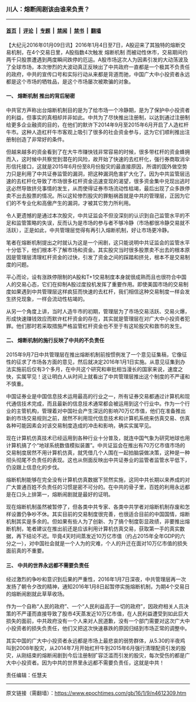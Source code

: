 ### 川人：熔断闹剧该由谁来负责？

---

#### [首页](../../../..?n4612309) &nbsp;|&nbsp; [评论](../../../../../epoch-comment?n4612309) &nbsp;|&nbsp; [专题](../../../../../epoch-special?n4612309) &nbsp;|&nbsp; [禁闻](../../../../../epoch-news?n4612309) &nbsp;|&nbsp; [禁书](../../../../../books?n4612309) &nbsp;|&nbsp; [翻墙](https://github.com/gfw-breaker/nogfw/blob/master/README.md?n4612309)


<div class="post_content" id="artbody" itemprop="articleBody">
 <!-- article content begin -->
 <p>
  【大纪元2016年01月09日讯】2016年1月4日至7日，A股迎来了其独特的熔断交易机制，在4个交易日里，A股指数4次触发
  <ok href="https://www.epochtimes.com/gb/tag/%E7%86%94%E6%96%AD%E6%9C%BA%E5%88%B6.html">
   熔断机制
  </ok>
  而被动性休市，交易期间约两千只股票遭遇到两度瞬间跌停的厄运。A股市场这次人为因素引发的大动荡波及了全球市场，本次惨烈的大波动真正反映出了中共政府一直都是一个极其不负责任的政府，中共的宣传口号和实际行动从来都是背道而驰，中国广大中小投资者永远都是这个市场的牺牲品，是这个市场屡次被欺骗的对象。
 </p>
 <p>
  <h4>
   一、
   <ok href="https://www.epochtimes.com/gb/tag/%E7%86%94%E6%96%AD%E6%9C%BA%E5%88%B6.html">
    熔断机制
   </ok>
   推出的背后秘密
  </h4>
  <p>
   中共官方声称出台熔断机制目的是为了给市场一个冷静期，是为了保护中小投资者的利益，但事实的真相却并非如此。中共为了尽快推出注册制，以达到通过注册制给更多企业融资的目的，在他们的默许下2014年9月至2015年6月开启了人造杠杆牛市。这种人造杠杆牛市客观上吸引了很多的社会资金参与，这为它们顺利推出注册制创造了非常好的条件。
  </p>
  <p>
   但越来越多的资金看到了在大牛市赚快钱非常容易的时候，很多带杠杆的资金蜂拥而入，这时候中共察觉到潜在的风险，故开始了快速的去杠杆化，强行券商取消伞形信托接口，这就是2015年6月份至8月份股灾的最直接原因，所谓的国外做空势力只是利用了中共证券监管的漏洞，把这种漏洞危害扩大化了。因为中共监管层迅速的去杠杆化导致了市场很多杠杆资金迅速变现的渴望，很多资金集中兑现出逃时这必然导致挤兑事情的发生，从而使得证券市场流动性枯竭，最后出现了众多跌停卖不出去股票的情况。所以这轮惨烈股灾的罪魁祸首就是中共的管理层，正因为它们的不专业化和高傲产生的漏洞，才被其它势力所利用。
  </p>
  <p>
   令人更遗憾的是通过本次股灾，中共证监会不但没深刻的认识到自己监管水平的不足和监管策略的失误，反而认为是市场的参与者不够冷静（市场都很冷静交易就不活跃），正是如此，中共管理层觉得有再引入熔断机制，好让市场更冷静。
  </p>
  <p>
   笔者在熔断机制提出之时就认为这是一个闹剧，这只能说明中共证监会的监管水平十分低下，他们根本不了解市场和资金。其实股灾当时很多股票卖不出去的根本原因是管理层清理杠杆资金的过快，引发了资金之间的踩踏和挤兑，根本不是交易制度的问题。
  </p>
  <p>
   平心而论，设有涨跌停限制的A股和T+1交易制度本身就很成熟而且也很符合中国人的交易心态，它们在抑制A股过度投机发挥了重要作用。即使美国市场的交易制度如果遇到中共管理层这样疯狂而快速的去杠杆，我们相信这种交易制度一样会发生挤兑现象，一样会流动性枯竭的。
  </p>
  <p>
   从另一个角度上讲，当时人造牛市的初期，管理层为了市场交易活跃、交易火爆，形成快速赚钱效应而默许杠杆资金的存在，其实就是管理层在对广大中小投资者犯罪。他们那时若采取措施严格监管杠杆资金也不至于有这轮股灾和救市的发生。
  </p>
  <p>
   <h4>
    二、	熔断机制的施行反映了中共的不负责任
   </h4>
   <p>
    2015年9月7日中共管理层在推出熔断机制前按惯例发了一个意见征集稿，它像征性的征求了市场各方面的意见，然后就决定2016年1月1日实施。从意见征集到办法实施前后仅有3个多月，在中共这个研究和审批相当漫长的国家来说，速度之快，实属罕见！这让明白人从时间上就看出了中共管理层推出这个制度的不严谨和不慎重。
   </p>
   <p>
    中国证券业是中国信息技术运用最高的行业之一，所有证券交易都通过计算机和现代通信技术完成，而且最新的信息技术通常都会被运用到这个行业中。作为一个行业的主管机构，管理着对中国社会产生深远的影响70万亿市值，他们在准备推出新的市场交易规则之前，居然不利用现代信息技术和计算机系统来仿真交易、仿真各种可能因素会对该交易制度造成的冲击和影响，确实实属罕见。
   </p>
   <p>
    现在计算机仿真技术已经运用到各种行业十分普及，就连中国气象为研究地球也用计算机搞了个“地球系统数值模拟装置”。中共证监会在推出有70万亿市值市场的交易制度居然不用计算机仿真，就凭借几个人围在一起拍脑袋做决策，这种是一种彻头彻尾不负责任的表现。这也从侧面反映出中共证券业的监管者监管水平低下，仍没跟上信息化的步伐。
   </p>
   <p>
    熔断机制能够在完全没有计算机仿真数据下贸然实施，这同中共长期以来养成的对广大普通百姓不负责任的习惯是密不可分的。在中共的骨子里，百姓的利用永远都是在口头上排第一，熔断闹剧就是最好的证明。
   </p>
   <p>
    现在熔断机制虽然被暂停了，但各类中共专家、各类中共学者对熔断机制存废和怎样设置仍争吵不休。其实目前的交易制度很完善，也很适合目前的中国国情，熔断机制其实是多余的。但如果有些人为了创新、为了搞个制度彰显政绩，非要推出熔断机制，笔者建议在推出前还是应该利用计算机仿真交易，获取第一手的真实数据，再下结论不迟。毕竟4天时间蒸发近10万亿市值（约占2015年全年GDP的六分之一），对中国社会就是一个人为的灾难，个人的升迁在面对10万亿市值的损失面前真的不重要。
   </p>
   <p>
    <h4>
     三、	中共的世界永远都不需要负责任
    </h4>
    <p>
     经过激烈的争吵和意识到后果的严重性，2016年1月7日深夜，中共管理层再一次发扬了朝令夕改的精神，通知2016年1月8日起暂停实施熔断机制，为期4个交易日的熔断闹剧就此草草收场。
    </p>
    <p>
     作为一个自称“人民的政府”、一个“人民利益高于一切的政府”，因政府相关人员决策的不严谨而直接导致了股市4天蒸发近10万亿市值，在人民利益遭受到如此巨大损失的面前，中共政府没有一个人来对人民道歉，没有一个部门需要对这次广大中小投资者的损失负责任，他们又把这次快速暴跌的原因归结到市场正常的调整中。
    </p>
    <p>
     其实中国的广大中小投资者永远都是市场上最悲哀的弱势群体，从5.30的半夜鸡叫到2008年股灾，从2014年7月开始杠杆牛到2015年6月强行清理配资引发的股灾，从刚结束的熔断闹剧到今后注册制扩容泛滥而引发的股灾，每次受伤的都是广大中小投资者。因为中共的世界里永远都不需要负责任，这就是中共！
    </p>
    <p>
     责任编辑：任慧夫
    </p>
    <!-- article content end -->
    <div id="below_article_ad">
    </div>
   </p>
  </p>
 </p>
</div>


---

原文链接（需翻墙）：https://www.epochtimes.com/gb/16/1/9/n4612309.htm